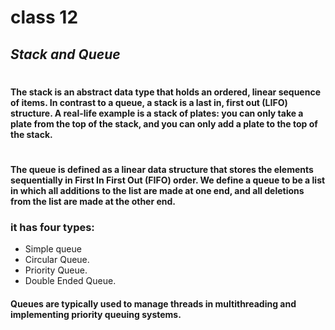 # class 12
## _Stack and Queue_
#
#### The stack is an abstract data type that holds an ordered, linear sequence of items. In contrast to a queue, a stack is a last in, first out (LIFO) structure. A real-life example is a stack of plates: you can only take a plate from the top of the stack, and you can only add a plate to the top of the stack.
#
#### The queue is defined as a linear data structure that stores the elements sequentially in First In First Out (FIFO) order. We define a queue to be a list in which all additions to the list are made at one end, and all deletions from the list are made at the other end.
### it has four types:
* Simple queue
* Circular Queue.
* Priority Queue.
* Double Ended Queue.

#### Queues are typically used to manage threads in multithreading and implementing priority queuing systems.
